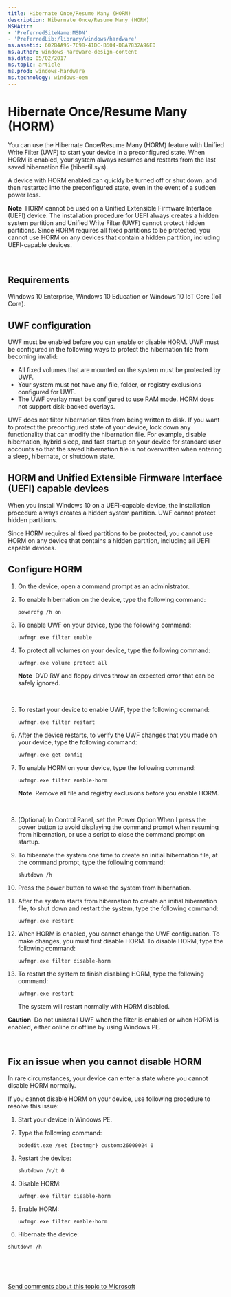 ```yaml
---
title: Hibernate Once/Resume Many (HORM)
description: Hibernate Once/Resume Many (HORM)
MSHAttr:
- 'PreferredSiteName:MSDN'
- 'PreferredLib:/library/windows/hardware'
ms.assetid: 602B4A95-7C98-41DC-B604-DBA7832A96ED
ms.author: windows-hardware-design-content
ms.date: 05/02/2017
ms.topic: article
ms.prod: windows-hardware
ms.technology: windows-oem
---
```


# Hibernate Once/Resume Many (HORM)


You can use the Hibernate Once/Resume Many (HORM) feature with Unified Write Filter (UWF) to start your device in a preconfigured state. When HORM is enabled, your system always resumes and restarts from the last saved hibernation file (hiberfil.sys).

A device with HORM enabled can quickly be turned off or shut down, and then restarted into the preconfigured state, even in the event of a sudden power loss.

**Note**  HORM cannot be used on a Unified Extensible Firmware Interface (UEFI) device. The installation procedure for UEFI always creates a hidden system partition and Unified Write Filter (UWF) cannot protect hidden partitions. Since HORM requires all fixed partitions to be protected, you cannot use HORM on any devices that contain a hidden partition, including UEFI-capable devices.

 

## Requirements


Windows 10 Enterprise, Windows 10 Education or Windows 10 IoT Core (IoT Core).

## UWF configuration


UWF must be enabled before you can enable or disable HORM. UWF must be configured in the following ways to protect the hibernation file from becoming invalid:

-   All fixed volumes that are mounted on the system must be protected by UWF.
-   Your system must not have any file, folder, or registry exclusions configured for UWF.
-   The UWF overlay must be configured to use RAM mode. HORM does not support disk-backed overlays.

UWF does not filter hibernation files from being written to disk. If you want to protect the preconfigured state of your device, lock down any functionality that can modify the hibernation file. For example, disable hibernation, hybrid sleep, and fast startup on your device for standard user accounts so that the saved hibernation file is not overwritten when entering a sleep, hibernate, or shutdown state.

## HORM and Unified Extensible Firmware Interface (UEFI) capable devices


When you install Windows 10 on a UEFI-capable device, the installation procedure always creates a hidden system partition. UWF cannot protect hidden partitions.

Since HORM requires all fixed partitions to be protected, you cannot use HORM on any device that contains a hidden partition, including all UEFI capable devices.

## Configure HORM


1.  On the device, open a command prompt as an administrator.
2.  To enable hibernation on the device, type the following command:

    `powercfg /h on`

3.  To enable UWF on your device, type the following command:

    `uwfmgr.exe filter enable`

4.  To protect all volumes on your device, type the following command:

    `uwfmgr.exe volume protect all`

    **Note**  DVD RW and floppy drives throw an expected error that can be safely ignored.

     

5.  To restart your device to enable UWF, type the following command:

    `uwfmgr.exe filter restart`

6.  After the device restarts, to verify the UWF changes that you made on your device, type the following command:

    `uwfmgr.exe get-config`

7.  To enable HORM on your device, type the following command:

    `uwfmgr.exe filter enable-horm`

    **Note**  Remove all file and registry exclusions before you enable HORM.

     

8.  (Optional) In Control Panel, set the Power Option When I press the power button to avoid displaying the command prompt when resuming from hibernation, or use a script to close the command prompt on startup.
9.  To hibernate the system one time to create an initial hibernation file, at the command prompt, type the following command:

    `shutdown /h`

10. Press the power button to wake the system from hibernation.
11. After the system starts from hibernation to create an initial hibernation file, to shut down and restart the system, type the following command:

    `uwfmgr.exe restart`

12. When HORM is enabled, you cannot change the UWF configuration. To make changes, you must first disable HORM. To disable HORM, type the following command:

    `uwfmgr.exe filter disable-horm`

13. To restart the system to finish disabling HORM, type the following command:

    `uwfmgr.exe restart`

    The system will restart normally with HORM disabled.

**Caution**  Do not uninstall UWF when the filter is enabled or when HORM is enabled, either online or offline by using Windows PE.

 

## Fix an issue when you cannot disable HORM


In rare circumstances, your device can enter a state where you cannot disable HORM normally.

If you cannot disable HORM on your device, use following procedure to resolve this issue:

1.  Start your device in Windows PE.
2.  Type the following command:

    `bcdedit.exe /set {bootmgr} custom:26000024 0`

3.  Restart the device:

    `shutdown /r/t 0`

4.  Disable HORM:

    `uwfmgr.exe filter disable-horm`

5.  Enable HORM:

    `uwfmgr.exe filter enable-horm`

6.  Hibernate the device:

`shutdown /h`

 

 

[Send comments about this topic to Microsoft](mailto:wsddocfb@microsoft.com?subject=Documentation%20feedback%20%5Bp_enterprise_customizations\p_enterprise_customizations%5D:%20Hibernate%20Once/Resume%20Many%20%28HORM%29%20%20RELEASE:%20%2810/17/2016%29&body=%0A%0APRIVACY%20STATEMENT%0A%0AWe%20use%20your%20feedback%20to%20improve%20the%20documentation.%20We%20don't%20use%20your%20email%20address%20for%20any%20other%20purpose,%20and%20we'll%20remove%20your%20email%20address%20from%20our%20system%20after%20the%20issue%20that%20you're%20reporting%20is%20fixed.%20While%20we're%20working%20to%20fix%20this%20issue,%20we%20might%20send%20you%20an%20email%20message%20to%20ask%20for%20more%20info.%20Later,%20we%20might%20also%20send%20you%20an%20email%20message%20to%20let%20you%20know%20that%20we've%20addressed%20your%20feedback.%0A%0AFor%20more%20info%20about%20Microsoft's%20privacy%20policy,%20see%20http://privacy.microsoft.com/en-us/default.aspx. "Send comments about this topic to Microsoft")




